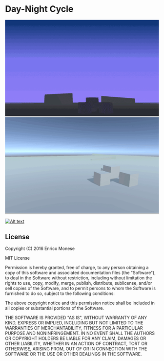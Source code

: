 # Day-Night Cycle

![gif][Image1] ![gif][Image2]

[![Alt text](https://img.youtube.com/vi/2SMf9vSy2IQ/0.jpg)](https://www.youtube.com/watch?v=2SMf9vSy2IQ)

## License


Copyright (C) 2016 Enrico Monese

MIT License

Permission is hereby granted, free of charge, to any person obtaining a copy
of this software and associated documentation files (the "Software"), to deal
in the Software without restriction, including without limitation the rights
to use, copy, modify, merge, publish, distribute, sublicense, and/or sell
copies of the Software, and to permit persons to whom the Software is
furnished to do so, subject to the following conditions:

The above copyright notice and this permission notice shall be included in all
copies or substantial portions of the Software.

THE SOFTWARE IS PROVIDED "AS IS", WITHOUT WARRANTY OF ANY KIND, EXPRESS OR
IMPLIED, INCLUDING BUT NOT LIMITED TO THE WARRANTIES OF MERCHANTABILITY,
FITNESS FOR A PARTICULAR PURPOSE AND NONINFRINGEMENT. IN NO EVENT SHALL THE
AUTHORS OR COPYRIGHT HOLDERS BE LIABLE FOR ANY CLAIM, DAMAGES OR OTHER
LIABILITY, WHETHER IN AN ACTION OF CONTRACT, TORT OR OTHERWISE, ARISING FROM,
OUT OF OR IN CONNECTION WITH THE SOFTWARE OR THE USE OR OTHER DEALINGS IN THE
SOFTWARE.


[Image1]: /gradient.gif
[Image2]: /skybox.gif
